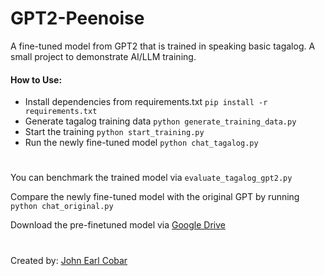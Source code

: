 # GPT2-Peenoise

A fine-tuned model from GPT2 that is trained in speaking basic tagalog. A small project to demonstrate AI/LLM training.

#### How to Use:

- Install dependencies from requirements.txt
    `pip install -r requirements.txt`
- Generate tagalog training data
    `python generate_training_data.py`
- Start the training
    `python start_training.py`
- Run the newly fine-tuned model
    `python chat_tagalog.py`

#

You can benchmark the trained model via
`evaluate_tagalog_gpt2.py`

Compare the newly fine-tuned model with the original GPT by running
`python chat_original.py`

Download the pre-finetuned model via [Google Drive](https://drive.google.com/file/d/1u0qJLLemv9-0IV7ooHoJO2X2Z-HKY3Si/view?usp=sharing)

#

Created by: [John Earl Cobar](https://github.com/kingcobra1325)
